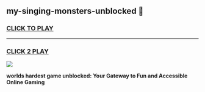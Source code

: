
## my-singing-monsters-unblocked 👋
<h3>
<a href="https://premium.freeplayer.one?title=my-singing-monsters-unblocked&ref=14F">CLICK TO PLAY</a></h3>
<hr>

<h3>
<a href="https://premium.freeplayer.one?title=my-singing-monsters-unblocked&ref=14F">CLICK 2 PLAY</a>
  
</h3>

<a href="https://premium.freeplayer.one?title=my-singing-monsters-unblocked&ref=12F/"><img src="https://clearcache.store/games.png"></a>


**worlds hardest game unblocked: Your Gateway to Fun and Accessible Online Gaming**
